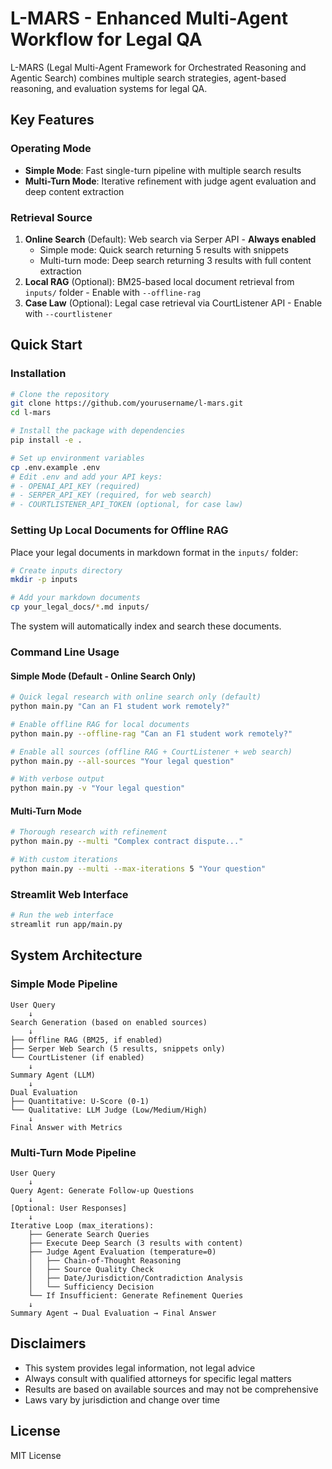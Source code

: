 # L-MARS - Enhanced Multi-Agent Workflow for Legal QA

L-MARS (Legal Multi-Agent Framework for Orchestrated Reasoning and Agentic Search) combines multiple search strategies, agent-based reasoning, and evaluation systems for legal QA.

## Key Features

### Operating Mode
- **Simple Mode**: Fast single-turn pipeline with multiple search results
- **Multi-Turn Mode**: Iterative refinement with judge agent evaluation and deep content extraction

### Retrieval Source
1. **Online Search** (Default): Web search via Serper API - **Always enabled**
   - Simple mode: Quick search returning 5 results with snippets
   - Multi-turn mode: Deep search returning 3 results with full content extraction
2. **Local RAG** (Optional): BM25-based local document retrieval from `inputs/` folder - Enable with `--offline-rag`
3. **Case Law** (Optional): Legal case retrieval via CourtListener API - Enable with `--courtlistener`

## Quick Start

### Installation

```bash
# Clone the repository
git clone https://github.com/yourusername/l-mars.git
cd l-mars

# Install the package with dependencies
pip install -e .

# Set up environment variables
cp .env.example .env
# Edit .env and add your API keys:
# - OPENAI_API_KEY (required)
# - SERPER_API_KEY (required, for web search)
# - COURTLISTENER_API_TOKEN (optional, for case law)
```

### Setting Up Local Documents for Offline RAG

Place your legal documents in markdown format in the `inputs/` folder:

```bash
# Create inputs directory
mkdir -p inputs

# Add your markdown documents
cp your_legal_docs/*.md inputs/
```

The system will automatically index and search these documents.

### Command Line Usage

#### Simple Mode (Default - Online Search Only)
```bash
# Quick legal research with online search only (default)
python main.py "Can an F1 student work remotely?"

# Enable offline RAG for local documents
python main.py --offline-rag "Can an F1 student work remotely?"

# Enable all sources (offline RAG + CourtListener + web search)
python main.py --all-sources "Your legal question"

# With verbose output
python main.py -v "Your legal question"
```

#### Multi-Turn Mode
```bash
# Thorough research with refinement
python main.py --multi "Complex contract dispute..."

# With custom iterations
python main.py --multi --max-iterations 5 "Your question"
```

### Streamlit Web Interface

```bash
# Run the web interface
streamlit run app/main.py
```

## System Architecture

### Simple Mode Pipeline
```
User Query
    ↓
Search Generation (based on enabled sources)
    ↓
├── Offline RAG (BM25, if enabled)
├── Serper Web Search (5 results, snippets only)
└── CourtListener (if enabled)
    ↓
Summary Agent (LLM)
    ↓
Dual Evaluation
├── Quantitative: U-Score (0-1)
└── Qualitative: LLM Judge (Low/Medium/High)
    ↓
Final Answer with Metrics
```

### Multi-Turn Mode Pipeline
```
User Query
    ↓
Query Agent: Generate Follow-up Questions
    ↓
[Optional: User Responses]
    ↓
Iterative Loop (max_iterations):
    ├── Generate Search Queries
    ├── Execute Deep Search (3 results with content)
    ├── Judge Agent Evaluation (temperature=0)
    │   ├── Chain-of-Thought Reasoning
    │   ├── Source Quality Check
    │   ├── Date/Jurisdiction/Contradiction Analysis
    │   └── Sufficiency Decision
    └── If Insufficient: Generate Refinement Queries
    ↓
Summary Agent → Dual Evaluation → Final Answer
```

## Disclaimers

- This system provides legal information, not legal advice
- Always consult with qualified attorneys for specific legal matters
- Results are based on available sources and may not be comprehensive
- Laws vary by jurisdiction and change over time

## License

MIT License
